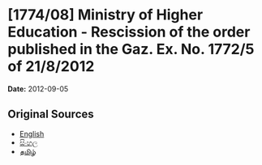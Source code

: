 # [1774/08] Ministry of Higher Education - Rescission of the order published in the Gaz. Ex. No. 1772/5 of 21/8/2012

**Date:** 2012-09-05

## Original Sources

- [English](https://documents.gov.lk/view/extra-gazettes/2012/9/1774-08_E.pdf)
- [සිංහල](https://documents.gov.lk/view/extra-gazettes/2012/9/1774-08_S.pdf)
- [தமிழ்](https://documents.gov.lk/view/extra-gazettes/2012/9/1774-08_T.pdf)
